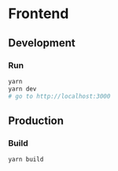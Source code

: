 # Frontend

## Development

### Run

```bash
yarn
yarn dev
# go to http://localhost:3000
```

## Production

### Build

```bash
yarn build
```
